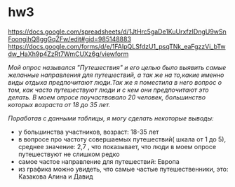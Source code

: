 # hw3
https://docs.google.com/spreadsheets/d/1JtHrc5gaDe1KuUrxfzIDngU9wSnFoongihQ8ggGqZFw/edit#gid=985148883
https://docs.google.com/forms/d/e/1FAIpQLSfdzU1_psqTNk_eaFgzzVi_bTwdw_HaXh9p4ZzRt7WmCUXz6g/viewform

_Мой опрос назывался "Путешествия" и его целью было выявить самые желанные направления для путешествий, а так же на то,какие именно виды отдыха предпочитают люди.Так же я поместила в него вопрос о том, как часто путешествуют люди и с кем они предпочитают это делать. В моем опросе поучаствовало 20 человек, большинство которых возраста от 18 до 35 лет._ 


_Поработав с данными таблицы, я могу сделать некоторые выводы:_
+ у большинства участников, возраст: 18-35 лет
+ в вопросе про частоту совершаемых путешествий( шкала от 1 до 5), среднее значение: 2,7 , что показывает, что люди в моем опросе путешествуют не слишком редко
+ самое частое направление для путешествий: Европа
+ из графика можно увидеть, что самые частые путешественники, это: Казакова Алина и Давид
